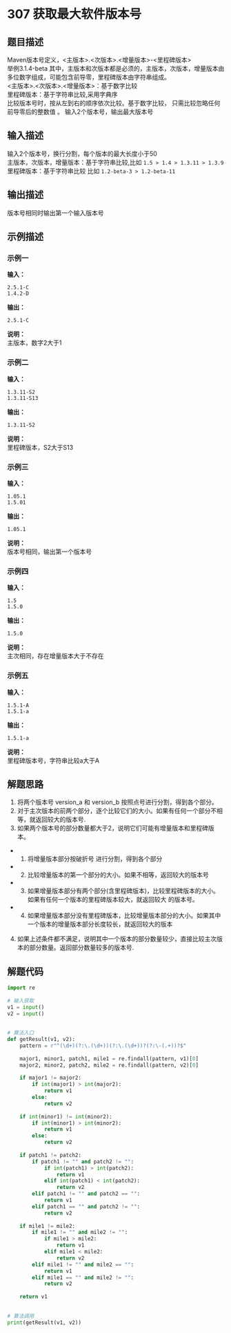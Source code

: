 # 307 获取最大软件版本号

## 题目描述
Maven版本号定义，<主版本>.<次版本>.<增量版本>-<里程碑版本> \
举例3.1.4-beta 其中，主版本和次版本都是必须的，主版本，次版本，增量版本由多位数字组成，可能包含前导零，里程碑版本由字符串组成。 \
<主版本>.<次版本>.<增量版本>：基于数字比较 \
里程碑版本：基于字符串比较,采用字典序 \
比较版本号时，按从左到右的顺序依次比较。基于数字比较， 只需比较忽略任何前导零后的整数值 。
输入2个版本号，输出最大版本号
## 输入描述
输入2个版本号，换行分割，每个版本的最大长度小于50  
主版本，次版本，增量版本：基于字符串比较,比如 `1.5 > 1.4 > 1.3.11 > 1.3.9`  
里程碑版本：基于字符串比较 比如 `1.2-beta-3 > 1.2-beta-11`
## 输出描述
版本号相同时输出第一个输入版本号

## 示例描述

### 示例一
**输入：**
```shell
2.5.1-C
1.4.2-D
```

**输出：**
```shell
2.5.1-C
```

**说明：**  
主版本，数字2大于1


### 示例二
**输入：**
```shell
1.3.11-S2
1.3.11-S13
```

**输出：**
```shell
1.3.11-S2
```

**说明：**  
里程碑版本，S2大于S13

### 示例三
**输入：**
```shell
1.05.1
1.5.01
```

**输出：**
```shell
1.05.1
```

**说明：**  
版本号相同，输出第一个版本号

### 示例四
**输入：**
```shell
1.5
1.5.0
```

**输出：**
```shell
1.5.0
```

**说明：**  
主次相同，存在增量版本大于不存在

### 示例五
**输入：**
```shell
1.5.1-A
1.5.1-a
```

**输出：**
```shell
1.5.1-a
```

**说明：**  
里程碑版本号，字符串比较a大于A

## 解题思路
1. 将两个版本号 version_a 和 version_b 按照点号进行分割，得到各个部分。
2. 对于主次版本的前两个部分，逐个比较它们的大小。如果有任何一个部分不相等，就返回较大的版本号.
3. 如果两个版本号的部分数量都大于2，说明它们可能有增量版本和里程碑版本。
- 1. 将增量版本部分按破折号  进行分割，得到各个部分
- 2. 比较增量版本的第一个部分的大小。如果不相等，返回较大的版本号
- 3. 如果增量版本部分有两个部分(含里程碑版本)，比较里程碑版本的大小。如果有任何一个版本的里程碑版本较大，就返回较大
的版本号。
- 4. 如果增量版本部分没有里程碑版本，比较增量版本部分的大小。如果其中一个版本的增量版本部分长度较长，就返回较大的版本
4. 如果上述条件都不满足，说明其中一个版本的部分数量较少，直接比较主次版本的部分数量。返回部分数量较多的版本号.

## 解题代码

```python
import re
 
# 输入获取
v1 = input()
v2 = input()
 
 
# 算法入口
def getResult(v1, v2):
    pattern = r"^(\d+)(?:\.(\d+))(?:\.(\d+))?(?:\-(.+))?$"
 
    major1, minor1, patch1, mile1 = re.findall(pattern, v1)[0]
    major2, minor2, patch2, mile2 = re.findall(pattern, v2)[0]
 
    if major1 != major2:
        if int(major1) > int(major2):
            return v1
        else:
            return v2
 
    if int(minor1) != int(minor2):
        if int(minor1) > int(minor2):
            return v1
        else:
            return v2
 
    if patch1 != patch2:
        if patch1 != "" and patch2 != "":
            if int(patch1) > int(patch2):
                return v1
            elif int(patch1) < int(patch2):
                return v2
        elif patch1 != "" and patch2 == "":
            return v1
        elif patch1 == "" and patch2 != "":
            return v2
 
    if mile1 != mile2:
        if mile1 != "" and mile2 != "":
            if mile1 > mile2:
                return v1
            elif mile1 < mile2:
                return v2
        elif mile1 != "" and mile2 == "":
            return v1
        elif mile1 == "" and mile2 != "":
            return v2
 
    return v1
 
 
# 算法调用
print(getResult(v1, v2))
```